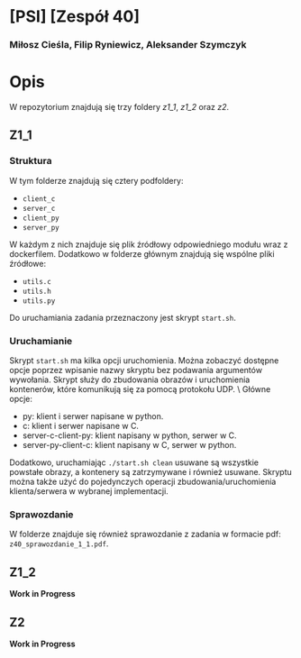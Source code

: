 # [PSI] [Zespół 40]

### Miłosz Cieśla, Filip Ryniewicz, Aleksander Szymczyk

# Opis

W repozytorium znajdują się trzy foldery _z1_1_, _z1_2_ oraz _z2_.

## Z1_1

### Struktura

W tym folderze znajdują się cztery podfoldery:

- `client_c`
- `server_c`
- `client_py`
- `server_py`

W każdym z nich znajduje się plik źródłowy odpowiedniego modułu wraz z dockerfilem. Dodatkowo w folderze głównym znajdują się wspólne pliki źródłowe:

- `utils.c`
- `utils.h`
- `utils.py`

Do uruchamiania zadania przeznaczony jest skrypt `start.sh`.

### Uruchamianie

Skrypt `start.sh` ma kilka opcji uruchomienia. Można zobaczyć dostępne opcje poprzez wpisanie nazwy skryptu bez podawania argumentów wywołania.
Skrypt służy do zbudowania obrazów i uruchomienia kontenerów, które komunikują się za pomocą protokołu UDP. \\
Główne opcje:

- py: klient i serwer napisane w python.
- c: klient i serwer napisane w C.
- server-c-client-py: klient napisany w python, serwer w C.
- server-py-client-c: klient napisany w C, serwer w python.

Dodatkowo, uruchamiając `./start.sh clean` usuwane są wszystkie powstałe obrazy, a kontenery są zatrzymywane i również usuwane. Skryptu można także użyć do pojedynczych operacji zbudowania/uruchomienia klienta/serwera w wybranej implementacji.

### Sprawozdanie

W folderze znajduje się również sprawozdanie z zadania w formacie pdf: `z40_sprawozdanie_1_1.pdf`.

## Z1_2

**Work in Progress**

## Z2

**Work in Progress**
